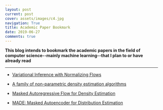 ```yaml
---
layout: post
current: post
cover: assets/images/c4.jpg
navigation: True
title: Academic Paper Bookmark
date: 2019-06-27
comments: true
---
```



**This blog intends to bookmark the academic papers in the field of computer science--mainly machine learning--that I plan to or have already read**

------------------

- <a href="https://arxiv.org/pdf/1505.05770.pdf" style="font-weight: normal;">Variational Inference with Normalizing Flows</a>

- <a href="https://math.nyu.edu/faculty/tabak/publications/Tabak-Turner.pdf" style="font-weight: normal;">A family of non-parametric density estimation algorithms</a>

- <a href="https://arxiv.org/pdf/1705.07057.pdf" style="font-weight: normal;">Masked Autoregressive Flow for Density Estimation</a>

- <a href="https://arxiv.org/pdf/1502.03509.pdf" style="font-weight: normal;">MADE: Masked Autoencoder for Distribution Estimation</a>


